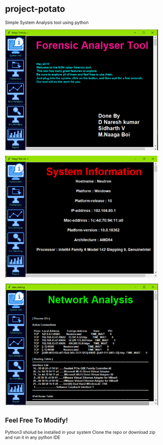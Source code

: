 # project-potato
Simple System Analysis tool using python

![v1](f1.PNG?raw=true "Cover")

![v2](f2.png?raw=true "m1")

![v3](f3.PNG?raw=true "m2")


## Feel Free To Modify!

Python3 sholud be installed in your system
Clone the repo or download zip and run it in any python IDE
